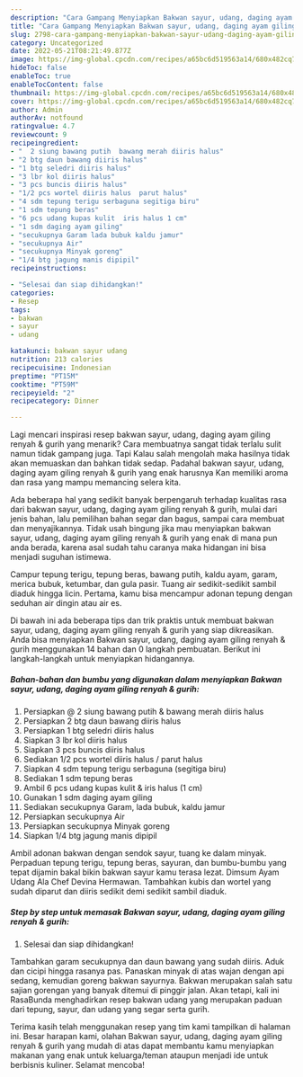 ```yaml
---
description: "Cara Gampang Menyiapkan Bakwan sayur, udang, daging ayam giling renyah &amp;amp; gurih yang Enak, Buat Buka Puasa Sempurna"
title: "Cara Gampang Menyiapkan Bakwan sayur, udang, daging ayam giling renyah &amp;amp; gurih yang Enak, Buat Buka Puasa Sempurna"
slug: 2798-cara-gampang-menyiapkan-bakwan-sayur-udang-daging-ayam-giling-renyah-and-amp-gurih-yang-enak-buat-buka-puasa-sempurna
category: Uncategorized
date: 2022-05-21T08:21:49.877Z
image: https://img-global.cpcdn.com/recipes/a65bc6d519563a14/680x482cq70/bakwan-sayur-udang-daging-ayam-giling-renyah-gurih-foto-resep-utama.jpg
hideToc: false
enableToc: true
enableTocContent: false
thumbnail: https://img-global.cpcdn.com/recipes/a65bc6d519563a14/680x482cq70/bakwan-sayur-udang-daging-ayam-giling-renyah-gurih-foto-resep-utama.jpg
cover: https://img-global.cpcdn.com/recipes/a65bc6d519563a14/680x482cq70/bakwan-sayur-udang-daging-ayam-giling-renyah-gurih-foto-resep-utama.jpg
author: Admin
authorAv: notfound
ratingvalue: 4.7
reviewcount: 9
recipeingredient:
- "  2 siung bawang putih  bawang merah diiris halus"
- "2 btg daun bawang diiris halus"
- "1 btg seledri diiris halus"
- "3 lbr kol diiris halus"
- "3 pcs buncis diiris halus"
- "1/2 pcs wortel diiris halus  parut halus"
- "4 sdm tepung terigu serbaguna segitiga biru"
- "1 sdm tepung beras"
- "6 pcs udang kupas kulit  iris halus 1 cm"
- "1 sdm daging ayam giling"
- "secukupnya Garam lada bubuk kaldu jamur"
- "secukupnya Air"
- "secukupnya Minyak goreng"
- "1/4 btg jagung manis dipipil"
recipeinstructions:

- "Selesai dan siap dihidangkan!"
categories:
- Resep
tags:
- bakwan
- sayur
- udang

katakunci: bakwan sayur udang 
nutrition: 213 calories
recipecuisine: Indonesian
preptime: "PT15M"
cooktime: "PT59M"
recipeyield: "2"
recipecategory: Dinner

---
```



Lagi mencari inspirasi resep bakwan sayur, udang, daging ayam giling renyah &amp; gurih yang menarik? Cara membuatnya sangat tidak terlalu sulit namun tidak gampang juga. Tapi Kalau salah mengolah maka hasilnya tidak akan memuaskan dan bahkan tidak sedap. Padahal bakwan sayur, udang, daging ayam giling renyah &amp; gurih yang enak harusnya Kan memiliki aroma dan rasa yang mampu memancing selera kita.


Ada beberapa hal yang sedikit banyak berpengaruh terhadap kualitas rasa dari bakwan sayur, udang, daging ayam giling renyah &amp; gurih, mulai dari jenis bahan, lalu pemilihan bahan segar dan bagus, sampai cara membuat dan menyajikannya. Tidak usah bingung jika mau menyiapkan bakwan sayur, udang, daging ayam giling renyah &amp; gurih yang enak di mana pun anda berada, karena asal sudah tahu caranya maka hidangan ini bisa menjadi suguhan istimewa.

Campur tepung terigu, tepung beras, bawang putih, kaldu ayam, garam, merica bubuk, ketumbar, dan gula pasir. Tuang air sedikit-sedikit sambil diaduk hingga licin. Pertama, kamu bisa mencampur adonan tepung dengan seduhan air dingin atau air es.


Di bawah ini ada beberapa tips dan trik praktis untuk membuat bakwan sayur, udang, daging ayam giling renyah &amp; gurih yang siap dikreasikan. Anda bisa menyiapkan Bakwan sayur, udang, daging ayam giling renyah &amp; gurih menggunakan 14 bahan dan 0 langkah pembuatan. Berikut ini langkah-langkah untuk menyiapkan hidangannya.

<!--inarticleads1-->

##### Bahan-bahan dan bumbu yang digunakan dalam menyiapkan Bakwan sayur, udang, daging ayam giling renyah &amp; gurih:

1. Persiapkan  @ 2 siung bawang putih &amp; bawang merah diiris halus
1. Persiapkan 2 btg daun bawang diiris halus
1. Persiapkan 1 btg seledri diiris halus
1. Siapkan 3 lbr kol diiris halus
1. Siapkan 3 pcs buncis diiris halus
1. Sediakan 1/2 pcs wortel diiris halus / parut halus
1. Siapkan 4 sdm tepung terigu serbaguna (segitiga biru)
1. Sediakan 1 sdm tepung beras
1. Ambil 6 pcs udang kupas kulit &amp; iris halus (1 cm)
1. Gunakan 1 sdm daging ayam giling
1. Sediakan secukupnya Garam, lada bubuk, kaldu jamur
1. Persiapkan secukupnya Air
1. Persiapkan secukupnya Minyak goreng
1. Siapkan 1/4 btg jagung manis dipipil


Ambil adonan bakwan dengan sendok sayur, tuang ke dalam minyak. Perpaduan tepung terigu, tepung beras, sayuran, dan bumbu-bumbu yang tepat dijamin bakal bikin bakwan sayur kamu terasa lezat. Dimsum Ayam Udang Ala Chef Devina Hermawan. Tambahkan kubis dan wortel yang sudah diparut dan diiris sedikit demi sedikit sambil diaduk. 

<!--inarticleads2-->

##### Step by step untuk memasak Bakwan sayur, udang, daging ayam giling renyah &amp; gurih:


1. Selesai dan siap dihidangkan!

Tambahkan garam secukupnya dan daun bawang yang sudah diiris. Aduk dan cicipi hingga rasanya pas. Panaskan minyak di atas wajan dengan api sedang, kemudian goreng bakwan sayurnya. Bakwan merupakan salah satu sajian gorengan yang banyak ditemui di pinggir jalan. Akan tetapi, kali ini RasaBunda menghadirkan resep bakwan udang yang merupakan paduan dari tepung, sayur, dan udang yang segar serta gurih. 

Terima kasih telah menggunakan resep yang tim kami tampilkan di halaman ini. Besar harapan kami, olahan Bakwan sayur, udang, daging ayam giling renyah &amp; gurih yang mudah di atas dapat membantu kamu menyiapkan makanan yang enak untuk keluarga/teman ataupun menjadi ide untuk berbisnis kuliner. Selamat mencoba!
